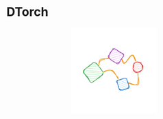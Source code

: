 # DTorch
<center>
<img src="https://raw.githubusercontent.com/Just1truc/dtorch/main/.asset/2023-06-07-09%2038%2034-screenshot.png" data-canonical-src="https://raw.githubusercontent.com/Just1truc/dtorch/main/.asset/2023-06-07-09%2038%2034-screenshot.png" width="200" height="200"/></center>
